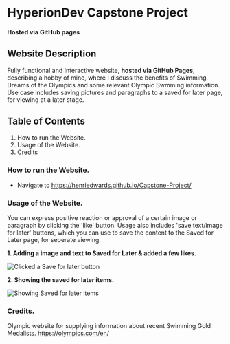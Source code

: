 # HyperionDev Capstone Project
#### Hosted via GitHub pages

## Website Description
Fully functional and Interactive website, **hosted via GitHub Pages**, describing a hobby of mine, where I discuss the benefits of Swimming, Dreams of the Olympics and some relevant Olympic Swmming information. Use case includes saving pictures and paragraphs to a saved for later page, for viewing at a later stage.

## Table of Contents

1. How to run the Website.
2. Usage of the Website.
3. Credits

### How to run the Website.

* Navigate to https://henriedwards.github.io/Capstone-Project/

### Usage of the Website.

You can express positive reaction or approval of a certain image or paragraph by clicking the 'like' button. Usage also includes 'save text/image for later' buttons, which you can use to save the content to the Saved for Later page, for seperate viewing.

**1. Adding a image and text to Saved for Later & added a few likes.**

![Clicked a Save for later button](/images/website-usage-1.png)

**2. Showing the saved for later items.**

![Showing Saved for later items](/images/website-usage-2.png)

### Credits.

Olympic website for supplying information about recent Swimming Gold Medalists.
https://olympics.com/en/
